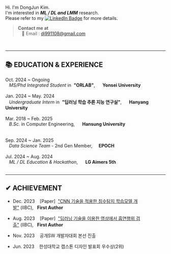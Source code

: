 Hi. I'm DongJun Kim. <br>
I'm interested in _**ML / DL and LMM**_ research.  <br>
Please refer to my [![LinkedIn Badge](http://img.shields.io/badge/-LinkedIn-0072b1?style=flat&logo=linkedin&link=https://www.linkedin.com/in/dongjunkim99/)](https://www.linkedin.com/in/dongjunkim99/) for more details. <br>

> **Contact me at** <br>
&nbsp;&nbsp; 📧 Email : dj991108@gmail.com <br>
<br>

***
## 📚 EDUCATION & EXPERIENCE <br>
Oct. 2024 ~ Ongoing <br>
&nbsp;&nbsp; _MS/Phd Integrated Student_ in&nbsp; **"ORLAB"**,&nbsp;&nbsp;&nbsp;&nbsp;&nbsp; **Yonsei University**
<br><br>
Jan. 2024 ~ May. 2024 <br>
&nbsp;&nbsp; _Undergraduate Intern_ in&nbsp; **"딥러닝 학습 추론 지능 연구실"**,&nbsp;&nbsp;&nbsp;&nbsp;&nbsp; **Hanyang University**
<br><br>
Mar. 2018 ~ Feb. 2025 <br>
&nbsp;&nbsp; _B.Sc._ in Computer Engineering,&nbsp;&nbsp;&nbsp;&nbsp;&nbsp; **Hansung University**
<br><br><br>
Sep. 2024 ~ Jan. 2025 <br>
&nbsp;&nbsp; _Data Science Team_ - 2nd Gen Member,&nbsp;&nbsp;&nbsp;&nbsp;&nbsp;**EPOCH**
<br><br>
Jul. 2024 ~ Aug. 2024 <br>
&nbsp;&nbsp; _ML / DL Education & Hackathon_,&nbsp;&nbsp;&nbsp;&nbsp;&nbsp; **LG Aimers 5th**
<br><br>

***
## ✔ ACHIEVEMENT <br>

- Dec. 2023 &nbsp;&nbsp; [Paper]&nbsp;&nbsp;["CNN 기술을 적용한 침수탐지 학습모델 개발"](https://github.com/user-attachments/files/16798777/CNN.pdf)&nbsp;(IIBC),&nbsp;&nbsp;&nbsp;**First Author**
- Aug. 2023 &nbsp;&nbsp; [Paper]&nbsp;&nbsp;["딥러닝 기술을 이용한 영상에서 흡연행위 검출"](https://github.com/user-attachments/files/16798795/default.pdf)&nbsp;(IIBC),&nbsp;&nbsp;&nbsp;**First Author**

- Nov. 2023 &nbsp;&nbsp; 공개SW 개발자대회 본선 진출 
- Jun. 2023 &nbsp;&nbsp; 한성대학교 캡스톤 디자인 발표회 우수상(2위)
